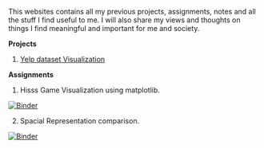 This websites contains all my previous projects, assignments, notes and all the stuff I find useful to me. I will also share my views and thoughts on things I find meaningful and important for me and society.


**Projects**

1. [Yelp dataset Visualization](https://hrgupta.github.io/yelp-dataset-visualization/)


**Assignments**

1. Hisss Game Visualization using matplotlib. 

[![Binder](https://mybinder.org/badge_logo.svg)](https://mybinder.org/v2/gh/hrgupta/Advanced-Data-Visualization/master?filepath=Code%2FAssignment_1%20-%20Hisss%20Game%20Visualization.ipynb)

2. Spacial Representation comparison. 

[![Binder](https://mybinder.org/badge_logo.svg)](https://mybinder.org/v2/gh/hrgupta/Advanced-Data-Visualization/master?filepath=Code%2FAssignment_2%20-%20Spatial%20Representation%20Comparison.ipynb)
